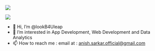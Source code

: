 ![](https://github-readme-stats.vercel.app/api?username=lookB4Uleap&show_icons=true&count_private=true)

![](https://github-readme-stats.vercel.app/api/top-langs/?username=lookB4Uleap&layout=compact)

- 👋 Hi, I’m @lookB4Uleap
- 👀 I’m interested in App Development, Web Development and Data Analytics
- 📫 How to reach me : email at : anish.sarkar.official@gmail.com
